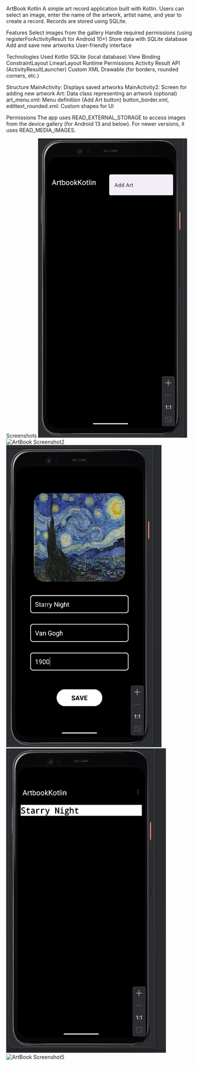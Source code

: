 ArtBook Kotlin
A simple art record application built with Kotlin. Users can select an image, enter the name of the artwork, artist name, and year to create a record. Records are stored using SQLite.

Features
Select images from the gallery
Handle required permissions (using registerForActivityResult for Android 10+)
Store data with SQLite database
Add and save new artworks
User-friendly interface

Technologies Used
Kotlin
SQLite (local database)
View Binding
ConstraintLayout
LinearLayout
Runtime Permissions
Activity Result API (ActivityResultLauncher)
Custom XML Drawable (for borders, rounded corners, etc.)

Structure
MainActivity: Displays saved artworks
MainActivity2: Screen for adding new artwork
Art: Data class representing an artwork (optional)
art_menu.xml: Menu definition (Add Art button)
button_border.xml, edittext_rounded.xml: Custom shapes for UI

Permissions
The app uses READ_EXTERNAL_STORAGE to access images from the device gallery (for Android 13 and below). For newer versions, it uses READ_MEDIA_IMAGES.

Screenshots
![ArtBook Screenshot1](Screenshots/image1.png)
![ArtBook Screenshot2](Screenshots/image2..png)
![ArtBook Screenshot3](Screenshots/image3.png)
![ArtBook Screenshot4](Screenshots/image4.png)
![ArtBook Screenshot5](Screenshots/image5..png)

